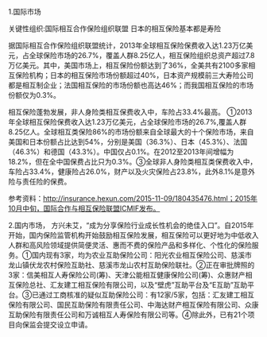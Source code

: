 1.国际市场

关键性组织:国际相互合作保险组织联盟
日本的相互保险基本都是寿险

据国际相互合作保险组织联盟统计，2013年全球相互保险保费收入达1.23万亿美元，占全球保险市场的26.7%，覆盖人群8.25亿人，相互保险组织总资产超过7.8万亿美元。其中，美国市场上，相互保险份额达到了36%，全美共有2100多家相互保险机构；日本的相互保险市场份额超过40%，日本资产规模前三大寿险公司都是相互制企业；法国相互保险的市场份额也高达46%；而我国相互保险的市场份额仅为0.3%。

相互保险蓬勃发展，非人身险类相互保费收入中，车险占33.4%最高。
①2013年全球相互保险保费收入达1.23万亿美元，占全球保险市场的26.7%,覆盖人群8.25亿人。全球相互类保险86%的市场份额来自全球最大的十个保险市场，来自美国和日本份额占比达到54%，分别是美国（36.3%）、日本（45.3%）、法国（46.3%）和德国（43.3%）。中国仅占0.1%。在2012至2013年间增幅为 18.2%，但在全中国保费占比只为0.3%。③全球非人身险类相互类保费收入中，车险占33.4%，健康险占26.0%，财产以及火灾保险占23.8%，此外8.1%是意外险与责任险的保费。

参考资料：http://insurance.hexun.com/2015-11-09/180435476.html；2015年10月中旬，国际合作与相互保险联盟ICMIF发布。

2.国内市场，
方兴未艾，“成为分享保险行业成长性机会的绝佳入口”。自2015年开始，国内保险监管机构开始鼓励相互保险发展，相互保险可以更好地为中低收入人群和高风险领域提供简便灵活、惠而不费的保险产品和多样化、个性化的保险服务。①国内现有3家，均为农业互助保险公司：阳光农业相互保险公司、慈溪市龙山镇伏龙农村保险互助社、慈溪市龙山农村互助保险联社。②正在审批牌照的 3家：信美相互人寿保险公司(筹)、天津公能相互健康保险公司(筹)、众惠财产相互保险总社、汇友建工相互保险有限公司，以及“壁虎”互助平台及“E互助”互助平台。③已通过工商核准的疑似互助保险公司：有12家/5家，包括：汇友建工相互保险有限公司、国民互助保险有限责任公司、中海达财产相互保险有限公司、众康互助保险有限责任公司和万诚相互人寿保险有限公司等。④除此外，已有21个项目向保监会提交设立申请。
